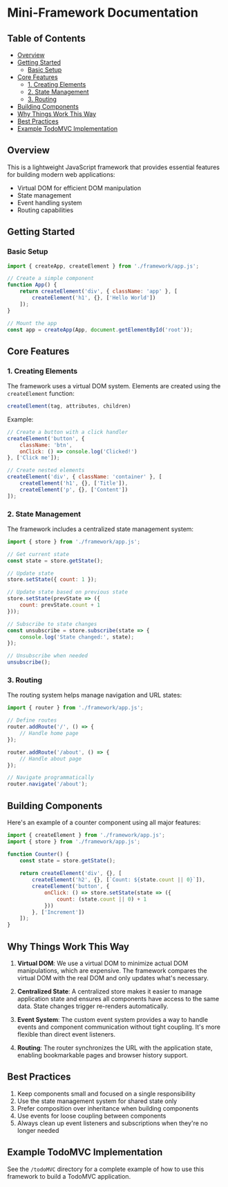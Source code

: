 
# Mini-Framework Documentation

## Table of Contents

- [Overview](#overview)
- [Getting Started](#getting-started)
  - [Basic Setup](#basic-setup)
- [Core Features](#core-features)
  - [1. Creating Elements](#1-creating-elements)
  - [2. State Management](#2-state-management)
  - [3. Routing](#3-routing)
- [Building Components](#building-components)
- [Why Things Work This Way](#why-things-work-this-way)
- [Best Practices](#best-practices)
- [Example TodoMVC Implementation](#example-todomvc-implementation)

## Overview

This is a lightweight JavaScript framework that provides essential features for building modern web applications:

- Virtual DOM for efficient DOM manipulation
- State management
- Event handling system
- Routing capabilities

## Getting Started

### Basic Setup

```javascript
import { createApp, createElement } from './framework/app.js';

// Create a simple component
function App() {
    return createElement('div', { className: 'app' }, [
        createElement('h1', {}, ['Hello World'])
    ]);
}

// Mount the app
const app = createApp(App, document.getElementById('root'));
```

## Core Features

### 1. Creating Elements

The framework uses a virtual DOM system. Elements are created using the `createElement` function:

```javascript
createElement(tag, attributes, children)
```

Example:

```javascript
// Create a button with a click handler
createElement('button', {
    className: 'btn',
    onClick: () => console.log('Clicked!')
}, ['Click me']);

// Create nested elements
createElement('div', { className: 'container' }, [
    createElement('h1', {}, ['Title']),
    createElement('p', {}, ['Content'])
]);
```

### 2. State Management

The framework includes a centralized state management system:

```javascript
import { store } from './framework/app.js';

// Get current state
const state = store.getState();

// Update state
store.setState({ count: 1 });

// Update state based on previous state
store.setState(prevState => ({
    count: prevState.count + 1
}));

// Subscribe to state changes
const unsubscribe = store.subscribe(state => {
    console.log('State changed:', state);
});

// Unsubscribe when needed
unsubscribe();
```


### 3. Routing

The routing system helps manage navigation and URL states:

```javascript
import { router } from './framework/app.js';

// Define routes
router.addRoute('/', () => {
    // Handle home page
});

router.addRoute('/about', () => {
    // Handle about page
});

// Navigate programmatically
router.navigate('/about');
```

## Building Components

Here's an example of a counter component using all major features:

```javascript
import { createElement } from './framework/app.js';
import { store } from './framework/app.js';

function Counter() {
    const state = store.getState();
    
    return createElement('div', {}, [
        createElement('h2', {}, [`Count: ${state.count || 0}`]),
        createElement('button', {
            onClick: () => store.setState(state => ({
                count: (state.count || 0) + 1
            }))
        }, ['Increment'])
    ]);
}
```

## Why Things Work This Way

1. **Virtual DOM**: We use a virtual DOM to minimize actual DOM manipulations, which are expensive. The framework compares the virtual DOM with the real DOM and only updates what's necessary.

2. **Centralized State**: A centralized store makes it easier to manage application state and ensures all components have access to the same data. State changes trigger re-renders automatically.

3. **Event System**: The custom event system provides a way to handle events and component communication without tight coupling. It's more flexible than direct event listeners.

4. **Routing**: The router synchronizes the URL with the application state, enabling bookmarkable pages and browser history support.

## Best Practices

1. Keep components small and focused on a single responsibility
2. Use the state management system for shared state only
3. Prefer composition over inheritance when building components
4. Use events for loose coupling between components
5. Always clean up event listeners and subscriptions when they're no longer needed

## Example TodoMVC Implementation

See the `/todoMVC` directory for a complete example of how to use this framework to build a TodoMVC application.
